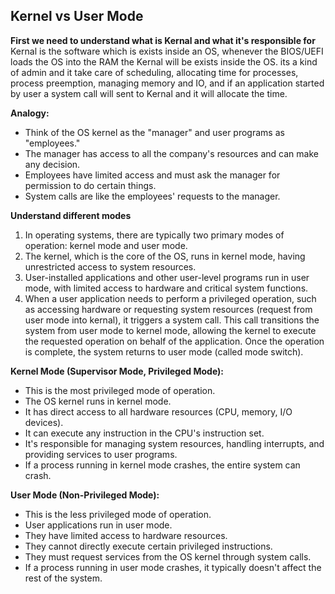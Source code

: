 ## Kernel vs User Mode

**First we need to understand what is Kernal and what it's responsible for**<br>
Kernal is the software which is exists inside an OS, whenever the BIOS/UEFI loads the OS into the RAM the Kernal will be exists inside the OS. its a kind of admin and it take care of scheduling, allocating time for processes, process preemption, managing memory and IO, and if an application started by user a system call will sent to Kernal and it will allocate the time.<br>

**Analogy:**
* Think of the OS kernel as the "manager" and user programs as "employees."<br>
* The manager has access to all the company's resources and can make any decision.<br>
* Employees have limited access and must ask the manager for permission to do certain things.<br>
* System calls are like the employees' requests to the manager.<br>

**Understand different modes**
1. In operating systems, there are typically two primary modes of operation: kernel mode and user mode.<br>
2. The kernel, which is the core of the OS, runs in kernel mode, having unrestricted access to system resources. <br>
3. User-installed applications and other user-level programs run in user mode, with limited access to hardware and critical system functions.<br>
4. When a user application needs to perform a privileged operation, such as accessing hardware or requesting system resources (request from user mode into kernal), it triggers a system call. This call transitions the system from user mode to kernel mode, allowing the kernel to execute the requested operation on behalf of the application. Once the operation is complete, the system returns to user mode (called mode switch).

**Kernel Mode (Supervisor Mode, Privileged Mode):**
* This is the most privileged mode of operation.
* The OS kernel runs in kernel mode.
* It has direct access to all hardware resources (CPU, memory, I/O devices).
* It can execute any instruction in the CPU's instruction set.
* It's responsible for managing system resources, handling interrupts, and providing services to user programs. 
* If a process running in kernel mode crashes, the entire system can crash.

**User Mode (Non-Privileged Mode):**
* This is the less privileged mode of operation.
* User applications run in user mode.
* They have limited access to hardware resources.
* They cannot directly execute certain privileged instructions.
* They must request services from the OS kernel through system calls.
* If a process running in user mode crashes, it typically doesn't affect the rest of the system.